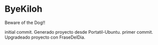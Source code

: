 # ByeKiloh
Beware of the Dog!!

initial commit. Generado proyecto desde Portatil-Ubuntu.
primer commit. Upgradeado proyecto con FraseDelDia.
